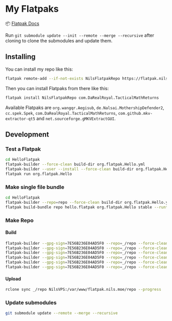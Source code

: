 # My Flatpaks

📦 [Flatpak Docs](https://docs.flatpak.org/)

Run `git submodule update --init --remote --merge --recursive` after cloning to clone the submodules and update them.

## Installing

You can install my repo like this:

```bash
flatpak remote-add --if-not-exists NilsFlatpakRepo https://flatpak.nils.moe/NilsFlatpakRepo.flatpakrepo
```

Then you can install Flatpaks from there like this:

```bash
flatpak install NilsFlatpakRepo com.DaRealRoyal.TacticalMathReturns
```

Available Flatpaks are `org.wangqr.Aegisub`, `de.Nalsai.MothershipDefender2`, `cc.spek.Spek`, `com.DaRealRoyal.TacticalMathReturns`, `com.github.mkv-extractor-qt5` and `net.sourceforge.gMKVExtractGUI`.

## Development

### Test a Flatpak

```bash
cd HelloFlatpak
flatpak-builder --force-clean build-dir org.flatpak.Hello.yml
flatpak-builder --user --install --force-clean build-dir org.flatpak.Hello.yml
flatpak run org.flatpak.Hello
```

### Make single file bundle

```bash
cd HelloFlatpak
flatpak-builder --repo=repo --force-clean build-dir org.flatpak.Hello.yml
flatpak build-bundle repo hello.flatpak org.flatpak.Hello stable --runtime-repo="https://flathub.org/repo/flathub.flatpakrepo"
```

### Make Repo

#### Build

```bash
flatpak-builder --gpg-sign=7E56B236E04AD5F0 --repo=_/repo --force-clean _/build/Aegisub AegisubFlatpak/org.wangqr.Aegisub.yml
flatpak-builder --gpg-sign=7E56B236E04AD5F0 --repo=_/repo --force-clean _/build/gMKVExtractGUI gMKVExtractGUIFlatpak/net.sourceforge.gMKVExtractGUI.yml
flatpak-builder --gpg-sign=7E56B236E04AD5F0 --repo=_/repo --force-clean _/build/mkv-extractor-qt5 mkv-extractor-qt5-flatpak/com.github.mkv-extractor-qt5.yml
flatpak-builder --gpg-sign=7E56B236E04AD5F0 --repo=_/repo --force-clean _/build/MD2 MothershipDefender2Flatpak/de.Nalsai.MothershipDefender2.yml
flatpak-builder --gpg-sign=7E56B236E04AD5F0 --repo=_/repo --force-clean _/build/Spek SpekFlatpak/cc.spek.Spek.yml
flatpak-builder --gpg-sign=7E56B236E04AD5F0 --repo=_/repo --force-clean _/build/TMR TacticalFlatpak/com.DaRealRoyal.TacticalMathReturns.yml
```

#### Upload

```bash
rclone sync _/repo NilsVPS:/var/www/flatpak.nils.moe/repo --progress
```

### Update submodules

```bash
git submodule update --remote --merge --recursive
```
